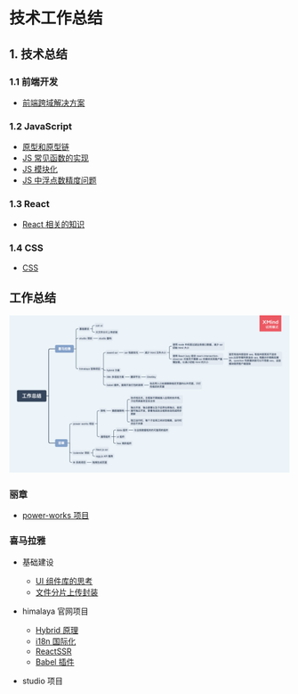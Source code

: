 # 技术工作总结

## 1. 技术总结

### 1.1 前端开发

- [前端跨域解决方案](./技术/前端开发/前端跨域解决方案.md)

### 1.2 JavaScript

- [原型和原型链](./技术/JavaScript/原型和原型链.md)
- [JS 常见函数的实现](./技术/JavaScript/JS常见函数的实现.md)
- [JS 模块化](./技术/JavaScript/JS模块化.md)
- [JS 中浮点数精度问题](./技术/JavaScript/JS中浮点数精度问题.md)

### 1.3 React

- [React 相关的知识](./技术/React/README.md)

### 1.4 CSS

- [CSS](./技术/CSS/CSS.md)

## 工作总结

<img src="./assets/工作总结.png">

### 丽章

- [power-works 项目](./丽章/power-works项目.md)

### 喜马拉雅

- 基础建设

  - [UI 组件库的思考](./喜马拉雅/基础建设/UI组件库的思考.md)
  - [文件分片上传封装](./喜马拉雅/基础建设/文件分片上传封装.md)

- himalaya 官网项目

  - [Hybrid 原理](./喜马拉雅/himalaya官网项目/Hybrid原理.md)
  - [i18n 国际化](./喜马拉雅/himalaya官网项目/i18n国际化.md)
  - [ReactSSR](./喜马拉雅/himalaya官网项目/ReactSSR.md)
  - [Babel 插件](./喜马拉雅/himalaya官网项目/babel插件.md)

- studio 项目
